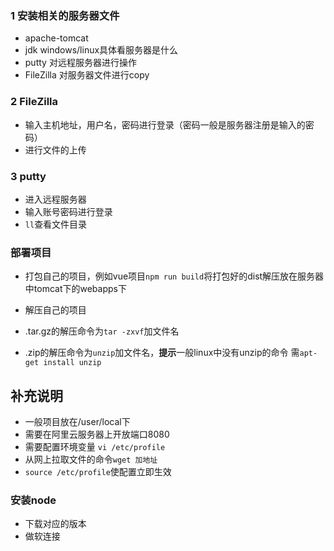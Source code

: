 ### 1 安装相关的服务器文件

- apache-tomcat
- jdk      windows/linux具体看服务器是什么
- putty    对远程服务器进行操作
- FileZilla   对服务器文件进行copy 

###  2 FileZilla

- 输入主机地址，用户名，密码进行登录（密码一般是服务器注册是输入的密码）
- 进行文件的上传

### 3 putty

- 进入远程服务器
- 输入账号密码进行登录
- `ll`查看文件目录

### 部署项目

- 打包自己的项目，例如vue项目`npm run build`将打包好的dist解压放在服务器中tomcat下的webapps下
- 解压自己的项目
- .tar.gz的解压命令为`tar -zxvf`加文件名


- .zip的解压命令为`unzip`加文件名，**提示**一般linux中没有unzip的命令 需`apt-get install unzip`

## 补充说明

- 一般项目放在/user/local下
- 需要在阿里云服务器上开放端口8080
- 需要配置环境变量 `vi /etc/profile`
- 从网上拉取文件的命令`wget 加地址`
- `source /etc/profile`使配置立即生效



### 安装node

- 下载对应的版本
- 做软连接



